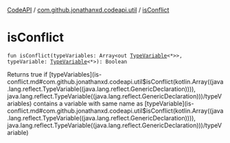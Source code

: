 [CodeAPI](../index.md) / [com.github.jonathanxd.codeapi.util](index.md) / [isConflict](.)

# isConflict

`fun isConflict(typeVariables: Array<out `[`TypeVariable`](http://docs.oracle.com/javase/6/docs/api/java/lang/reflect/TypeVariable.html)`<*>>, typeVariable: `[`TypeVariable`](http://docs.oracle.com/javase/6/docs/api/java/lang/reflect/TypeVariable.html)`<*>): Boolean`

Returns true if [typeVariables](is-conflict.md#com.github.jonathanxd.codeapi.util$isConflict(kotlin.Array((java.lang.reflect.TypeVariable((java.lang.reflect.GenericDeclaration)))), java.lang.reflect.TypeVariable((java.lang.reflect.GenericDeclaration)))/typeVariables) contains a variable with same name as [typeVariable](is-conflict.md#com.github.jonathanxd.codeapi.util$isConflict(kotlin.Array((java.lang.reflect.TypeVariable((java.lang.reflect.GenericDeclaration)))), java.lang.reflect.TypeVariable((java.lang.reflect.GenericDeclaration)))/typeVariable)

